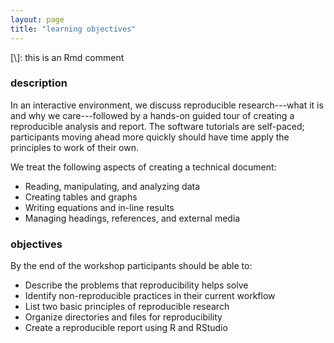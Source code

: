 ```yaml
---
layout: page
title: "learning objectives"
---
```


[\\]: this is an Rmd comment

### description 

In an interactive environment, we discuss reproducible research---what it is and why we care---followed by a hands-on guided tour of creating a reproducible analysis and report. The software tutorials are self-paced; participants moving ahead more quickly should have time apply the principles to work of their own. 

We treat the following aspects of creating a technical document: 

- Reading, manipulating, and analyzing data 
- Creating tables and graphs 
- Writing equations and in-line results 
- Managing headings, references, and external media 

###  objectives 

By the end of the workshop participants should be able to: 

- Describe the problems that reproducibility helps solve 
- Identify non-reproducible practices in their current workflow 
- List two basic principles of reproducible research 
- Organize directories and files for reproducibility 
- Create a reproducible report using R and RStudio

